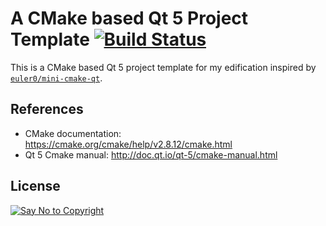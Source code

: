 # A CMake based Qt 5 Project Template [![Build Status](https://travis-ci.org/jslee02/cmake-based-qt5-project-template.svg?branch=master)](https://travis-ci.org/jslee02/cmake-based-qt5-project-template)

This is a CMake based Qt 5 project template for my edification inspired by [`euler0/mini-cmake-qt`](https://github.com/euler0/mini-cmake-qt).

## References

* CMake documentation: https://cmake.org/cmake/help/v2.8.12/cmake.html
* Qt 5 Cmake manual: http://doc.qt.io/qt-5/cmake-manual.html

## License

[![Say No to Copyright](http://unlicense.org/pd-icon.png)](http://unlicense.org/)

